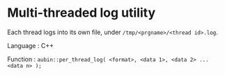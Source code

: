 # Multi-threaded log utility

Each thread logs into its own file, under `/tmp/<prgname>/<thread id>.log`.

Language : C++

Function : `aubin::per_thread_log( <format>, <data 1>, <data 2> ... <data n> );`
